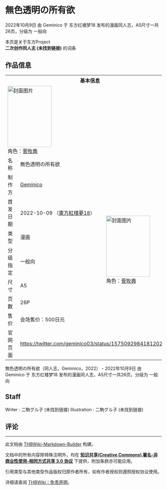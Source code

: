 # 無色透明の所有欲

<!-- source html: G:\repos\THBWiki-Markdown-Builder\THBWikiMarkdown\Temp\main\e\e5\ns0%3A%E7%84%A1%E8%89%B2%E9%80%8F%E6%98%8E%E3%81%AE%E6%89%80%E6%9C%89%E6%AC%B2.html -->

2022年10月9日 由 Geminico 于 东方红楼梦18 发布的漫画同人志，A5尺寸一共26页，分级为 一般向

本页是关于东方Project  
 **二次创作同人志 (未找到链接)** 的词条

## 作品信息

<table><tbody><tr><th colspan="3">基本信息</th></tr><tr><td class="cover-artwork-mobile" colspan="2"><a href="./文件-無色透明の所有欲封面.jpg.md" class="image" title="封面图片"><img alt="封面图片" src="https://upload.thwiki.cc/thumb/0/0e/%E7%84%A1%E8%89%B2%E9%80%8F%E6%98%8E%E3%81%AE%E6%89%80%E6%9C%89%E6%AC%B2%E5%B0%81%E9%9D%A2.jpg/141px-%E7%84%A1%E8%89%B2%E9%80%8F%E6%98%8E%E3%81%AE%E6%89%80%E6%9C%89%E6%AC%B2%E5%B0%81%E9%9D%A2.jpg" decoding="async" loading="lazy" width="141" height="196" srcset="https://upload.thwiki.cc/thumb/0/0e/%E7%84%A1%E8%89%B2%E9%80%8F%E6%98%8E%E3%81%AE%E6%89%80%E6%9C%89%E6%AC%B2%E5%B0%81%E9%9D%A2.jpg/211px-%E7%84%A1%E8%89%B2%E9%80%8F%E6%98%8E%E3%81%AE%E6%89%80%E6%9C%89%E6%AC%B2%E5%B0%81%E9%9D%A2.jpg 1.5x, https://upload.thwiki.cc/thumb/0/0e/%E7%84%A1%E8%89%B2%E9%80%8F%E6%98%8E%E3%81%AE%E6%89%80%E6%9C%89%E6%AC%B2%E5%B0%81%E9%9D%A2.jpg/281px-%E7%84%A1%E8%89%B2%E9%80%8F%E6%98%8E%E3%81%AE%E6%89%80%E6%9C%89%E6%AC%B2%E5%B0%81%E9%9D%A2.jpg 2x" data-file-width="1470" data-file-height="2048"></a><div class="cover-char">角色：<a href="./菅牧典.md" title="菅牧典">菅牧典</a></div></td>
</tr><tr><td class="label">名称</td><td colspan="2"> 無色透明の所有欲 </td></tr><tr><td class="label">制作方</td><td><a href="./Geminico.md" title="Geminico">Geminico</a></td><td class="cover-artwork" rowspan="7" style="min-width:196px;"><a href="./文件-無色透明の所有欲封面.jpg.md" class="image" title="封面图片"><img alt="封面图片" src="https://upload.thwiki.cc/thumb/0/0e/%E7%84%A1%E8%89%B2%E9%80%8F%E6%98%8E%E3%81%AE%E6%89%80%E6%9C%89%E6%AC%B2%E5%B0%81%E9%9D%A2.jpg/141px-%E7%84%A1%E8%89%B2%E9%80%8F%E6%98%8E%E3%81%AE%E6%89%80%E6%9C%89%E6%AC%B2%E5%B0%81%E9%9D%A2.jpg" decoding="async" loading="lazy" width="141" height="196" srcset="https://upload.thwiki.cc/thumb/0/0e/%E7%84%A1%E8%89%B2%E9%80%8F%E6%98%8E%E3%81%AE%E6%89%80%E6%9C%89%E6%AC%B2%E5%B0%81%E9%9D%A2.jpg/211px-%E7%84%A1%E8%89%B2%E9%80%8F%E6%98%8E%E3%81%AE%E6%89%80%E6%9C%89%E6%AC%B2%E5%B0%81%E9%9D%A2.jpg 1.5x, https://upload.thwiki.cc/thumb/0/0e/%E7%84%A1%E8%89%B2%E9%80%8F%E6%98%8E%E3%81%AE%E6%89%80%E6%9C%89%E6%AC%B2%E5%B0%81%E9%9D%A2.jpg/281px-%E7%84%A1%E8%89%B2%E9%80%8F%E6%98%8E%E3%81%AE%E6%89%80%E6%9C%89%E6%AC%B2%E5%B0%81%E9%9D%A2.jpg 2x" data-file-width="1470" data-file-height="2048"></a><div class="cover-char">角色：<a href="./菅牧典.md" title="菅牧典">菅牧典</a></div></td>
</tr><tr><td class="label">首发日期</td><td>2022-10-09&#160;（<a href="/展会作品列表?e=%E4%B8%9C%E6%96%B9%E7%BA%A2%E6%A5%BC%E6%A2%A6%2318">東方紅楼夢18</a>）</td></tr><tr><td class="label">类型</td><td>漫画</td></tr><tr><td class="label">分级指定</td><td>一般向</td></tr><tr><td class="label">尺寸</td><td>A5</td></tr><tr><td class="label">页数</td><td>26P</td></tr><tr><td class="label">售价</td><td>会场售价：500日元</td></tr>
<tr><td class="label">官网页面</td><td colspan="2"><a rel="nofollow" class="external free" href="https://twitter.com/geminico03/status/1575092984181202944">https://twitter.com/geminico03/status/1575092984181202944</a></td></tr></tbody></table>

無色透明の所有欲（同人志，Geminico，2022） - 2022年10月9日 由 Geminico 于 东方红楼梦18 发布的漫画同人志，A5尺寸一共26页，分级为 一般向

## Staff
Writer
: 二駒グル子 (未找到链接)
Illustration
: 二駒グル子 (未找到链接)


## 评论




---

此文档由 [THBWiki-Markdown-Builder](https://github.com/Delsin-Yu/THBWiki-Markdown-Builder) 构建。

文档中的所有内容除特殊注明外，均在 [**知识共享(Creative Commons) 署名-非商业性使用-相同方式共享 3.0 协议**](https://creativecommons.org/licenses/by-sa/3.0/deed.zh-hans) 下提供，附加条款亦可能应用。

引用类型与其他类型作品版权归原作者所有，如有作者授权则遵照授权协议使用。

详细请查阅 [THBWiki：免责声明](https://thbwiki.cc/THBWiki:%E5%85%8D%E8%B4%A3%E5%A3%B0%E6%98%8E)。

